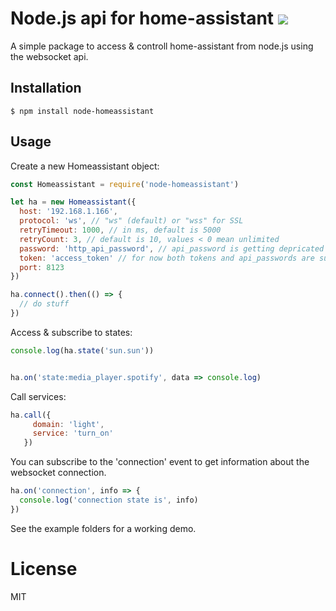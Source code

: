 # Node.js api for home-assistant [![](https://img.shields.io/npm/v/node-homeassistant.svg)](https://www.npmjs.com/package/node-homeassistant)

A simple package to access & controll home-assistant from node.js using the websocket api.

## Installation

```
$ npm install node-homeassistant
```

## Usage

Create a new Homeassistant object:

```javascript
const Homeassistant = require('node-homeassistant')

let ha = new Homeassistant({
  host: '192.168.1.166',
  protocol: 'ws', // "ws" (default) or "wss" for SSL
  retryTimeout: 1000, // in ms, default is 5000
  retryCount: 3, // default is 10, values < 0 mean unlimited
  password: 'http_api_password', // api_password is getting depricated by home assistant
  token: 'access_token' // for now both tokens and api_passwords are suported
  port: 8123
})

ha.connect().then(() => {
  // do stuff
})
```

Access & subscribe to states:

```javascript
console.log(ha.state('sun.sun'))


ha.on('state:media_player.spotify', data => console.log)
```

Call services:

```javascript
ha.call({
     domain: 'light',
     service: 'turn_on'
   })
```

You can subscribe to the 'connection' event to get information about the websocket connection.

```javascript
ha.on('connection', info => {
  console.log('connection state is', info)
})
```

See the example folders for a working demo.

# License

MIT
